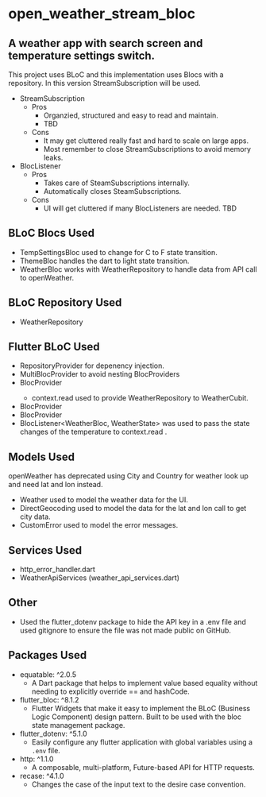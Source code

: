 # open_weather_stream_bloc
## A weather app with search screen and temperature settings switch.
This project uses BLoC and this implementation uses Blocs with a repository.
In this version StreamSubscription will be used.

- StreamSubscription
    - Pros
        - Organzied, structured and easy to read and maintain.
        - TBD
    - Cons
        - It may get cluttered really fast and hard to scale on large apps.
        - Most remember to close StreamSubscriptions to avoid memory leaks. 
- BlocListener
    - Pros
        - Takes care of SteamSubscriptions internally.
        - Automatically closes SteamSubscriptions.
    - Cons
        - UI will get cluttered if many BlocListeners are needed.
        TBD

## BLoC Blocs Used
- TempSettingsBloc used to change for C to F state transition.
- ThemeBloc handles the dart to light state transition.
- WeatherBloc works with WeatherRepository to handle data from API call to openWeather.

## BLoC Repository Used
- WeatherRepository

##  Flutter BLoC Used
- RepositoryProvider for depenency injection.
- MultiBlocProvider to avoid nesting BlocProviders
- BlocProvider<WeatherBloc>
    - context.read<WeatherRepository> used to provide WeatherRepository to WeatherCubit.
- BlocProvider<TempSettingsBloc>
- BlocProvider<ThemeBloc>
- BlocListener<WeatherBloc, WeatherState> was used to pass the state changes of the temperature to context.read<ThemeBloc> .

## Models Used
openWeather has deprecated using City and Country for weather look up and need lat and lon instead.
- Weather used to model the weather data for the UI.
- DirectGeocoding used to model the data for the lat and lon call to get city data.
- CustomError used to model the error messages.

## Services Used
- http_error_handler.dart
- WeatherApiServices (weather_api_services.dart)

## Other
- Used the flutter_dotenv package to hide the API key in a .env file and used gitignore to ensure the file was not made public on GitHub.

## Packages Used
- equatable: ^2.0.5
    - A Dart package that helps to implement value based equality without needing to explicitly override == and hashCode.
- flutter_bloc: ^8.1.2
    - Flutter Widgets that make it easy to implement the BLoC (Business Logic Component) design pattern. Built to be used with the bloc state management package.
- flutter_dotenv: ^5.1.0
    - Easily configure any flutter application with global variables using a `.env` file.
- http: ^1.1.0
    - A composable, multi-platform, Future-based API for HTTP requests.
- recase: ^4.1.0
    - Changes the case of the input text to the desire case convention.

